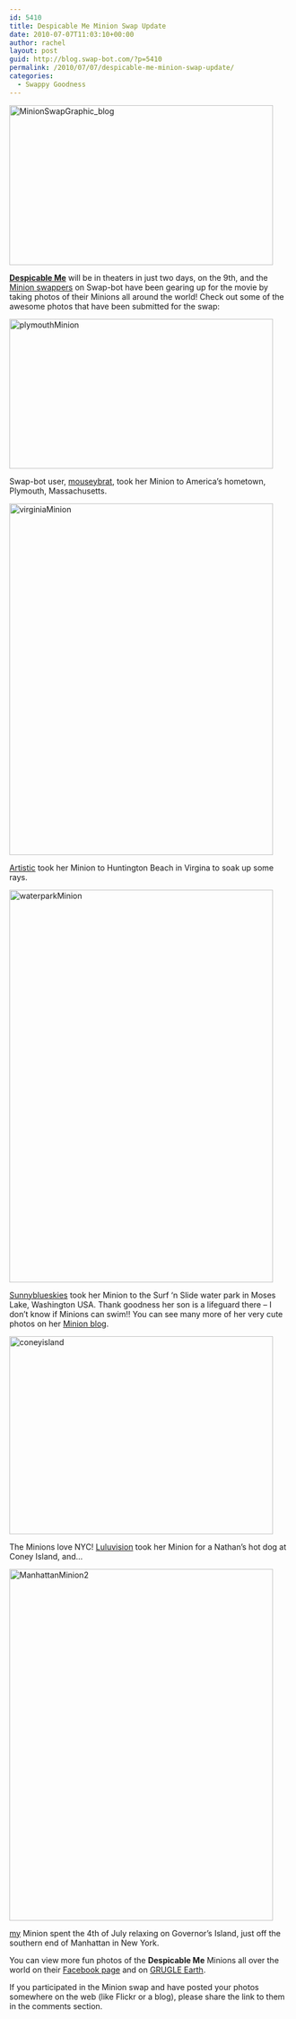 ```yaml
---
id: 5410
title: Despicable Me Minion Swap Update
date: 2010-07-07T11:03:10+00:00
author: rachel
layout: post
guid: http://blog.swap-bot.com/?p=5410
permalink: /2010/07/07/despicable-me-minion-swap-update/
categories:
  - Swappy Goodness
---
```

[<img src="http://blog.swap-bot.com/wp-content/uploads/2010/06/MinionSwapGraphic_blog.jpg" alt="MinionSwapGraphic_blog" title="MinionSwapGraphic_blog" width="470" height="285" class="aligncenter size-full wp-image-5359" />](http://www.swap-bot.com/swap/show/64668)

[**Despicable Me**](http://www.despicable.me/) will be in theaters in just two days, on the 9th, and the [Minion swappers](http://www.swap-bot.com/swap/show/64668) on Swap-bot have been gearing up for the movie by taking photos of their Minions all around the world! Check out some of the awesome photos that have been submitted for the swap:

<img src="http://blog.swap-bot.com/wp-content/uploads/2010/07/plymouthMinion.jpg" alt="plymouthMinion" title="plymouthMinion" width="470" height="267" class="aligncenter size-full wp-image-5411" srcset="http://blog.swap-bot.com/wp-content/uploads/2010/07/plymouthMinion-300x170.jpg 300w, http://blog.swap-bot.com/wp-content/uploads/2010/07/plymouthMinion.jpg 470w" sizes="(max-width: 470px) 100vw, 470px" />

Swap-bot user, [mouseybrat](http://www.swap-bot.com/user:mouseybrat), took her Minion to America&#8217;s hometown, Plymouth, Massachusetts.

<img src="http://blog.swap-bot.com/wp-content/uploads/2010/07/virginiaMinion.jpg" alt="virginiaMinion" title="virginiaMinion" width="470" height="627" class="aligncenter size-full wp-image-5414" />

[Artistic](http://www.swap-bot.com/user:artistic) took her Minion to Huntington Beach in Virgina to soak up some rays.

<img src="http://blog.swap-bot.com/wp-content/uploads/2010/07/waterparkMinion.jpg" alt="waterparkMinion" title="waterparkMinion" width="470" height="700" class="aligncenter size-full wp-image-5416" />

[Sunnyblueskies](http://www.swap-bot.com/user:sunnyblueskies) took her Minion to the Surf &#8216;n Slide water park in Moses Lake, Washington USA. Thank goodness her son is a lifeguard there &#8211; I don&#8217;t know if Minions can swim!! You can see many more of her very cute photos on her [Minion blog](http://minionmoseslake.blogspot.com/). 

<img src="http://blog.swap-bot.com/wp-content/uploads/2010/07/coneyisland.jpg" alt="coneyisland" title="coneyisland" width="470" height="353" class="aligncenter size-full wp-image-5418" srcset="http://blog.swap-bot.com/wp-content/uploads/2010/07/coneyisland-300x225.jpg 300w, http://blog.swap-bot.com/wp-content/uploads/2010/07/coneyisland.jpg 470w" sizes="(max-width: 470px) 100vw, 470px" />

The Minions love NYC! [Luluvision](http://www.swap-bot.com/user:luluvision) took her Minion for a Nathan&#8217;s hot dog at Coney Island, and&#8230;

<img src="http://blog.swap-bot.com/wp-content/uploads/2010/07/ManhattanMinion2.jpg" alt="ManhattanMinion2" title="ManhattanMinion2" width="470" height="627" class="aligncenter size-full wp-image-5412" />

[my](http://www.swap-bot.com/user:racheljohnson) Minion spent the 4th of July relaxing on Governor&#8217;s Island, just off the southern end of Manhattan in New York. 

You can view more fun photos of the **Despicable Me** Minions all over the world on their [Facebook page](http://www.facebook.com/album.php?aid=16110&id=116750598347194) and on [GRUGLE Earth](http://grugleearth.com/).

If you participated in the Minion swap and have posted your photos somewhere on the web (like Flickr or a blog), please share the link to them in the comments section.